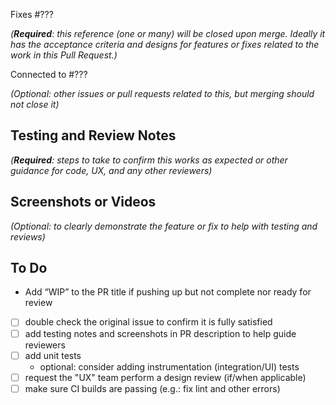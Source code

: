 Fixes #???

_(**Required**: this reference (one or many) will be closed upon merge. Ideally it has the acceptance criteria and designs for features or fixes related to the work in this Pull Request.)_

Connected to #???

_(Optional: other issues or pull requests related to this, but merging should not close it)_

## Testing and Review Notes

_(**Required**: steps to take to confirm this works as expected or other guidance for code, UX, and any other reviewers)_


## Screenshots or Videos

_(Optional: to clearly demonstrate the feature or fix to help with testing and reviews)_


## To Do

- Add “WIP” to the PR title if pushing up but not complete nor ready for review
- [ ] double check the original issue to confirm it is fully satisfied
- [ ] add testing notes and screenshots in PR description to help guide reviewers
- [ ] add unit tests
  - optional: consider adding instrumentation (integration/UI) tests
- [ ] request the "UX" team perform a design review (if/when applicable)
- [ ] make sure CI builds are passing (e.g.: fix lint and other errors)
